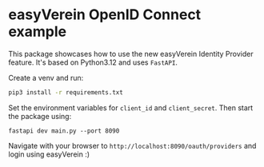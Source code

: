 # easyVerein OpenID Connect example

This package showcases how to use the new easyVerein Identity Provider feature.
It's based on Python3.12 and uses `FastAPI`.

Create a venv and run:
```bash
pip3 install -r requirements.txt
```

Set the environment variables for `client_id` and `client_secret`. 
Then start the package using:

```
fastapi dev main.py --port 8090
```

Navigate with your browser to `http://localhost:8090/oauth/providers` and login using easyVerein :)
